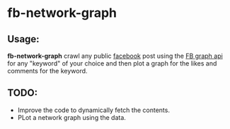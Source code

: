 fb-network-graph
================================
       
Usage:
----------

**fb-network-graph**  crawl any public [facebook](https://www.facebook.com/) post using the [FB graph api](https://developers.facebook.com/docs/graph-api/) for any "keyword" of your choice and then plot a graph for the likes and comments for the keyword.

TODO:
------
*  Improve the code to dynamically fetch the contents.
*  PLot a network graph using the data.

